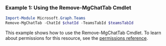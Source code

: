 ### Example 1: Using the Remove-MgChatTab Cmdlet
```powershell
Import-Module Microsoft.Graph.Teams
Remove-MgChatTab -ChatId $chatId -TeamsTabId $teamsTabId
```
This example shows how to use the Remove-MgChatTab Cmdlet.
To learn about permissions for this resource, see the [permissions reference](/graph/permissions-reference).
